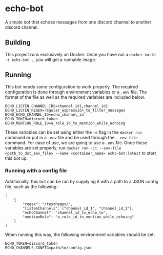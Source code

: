 # echo-bot

A simple bot that echoes messages from one discord channel to another discord channel.

## Building

This project runs exclusively on Docker. Once you have run a `docker build -t echo-bot .`, you will get a runnable image.

## Running

This bot needs some configuration to work properly. The required configuration is done through environment variables or a `.env` file. The format of the file as well as the required variables are included below.

```
ECHO_LISTEN_CHANNEL_IDS=channel_id1,channel_id2
ECHO_LISTEN_REGEX=regular_expression_to_filter_messages
ECHO_ECHO_CHANNEL_ID=echo_channel_id
ECHO_TOKEN=discord_token
ECHO_MENTION_ROLE_ID=a_role_id_to_mention_while_echoing
```

These variables can be set using either the `-e` flag in the `docker run` command or put in a `.env` file and be used through the `--env-file` command. For ease of use, we are going to use a `.env` file. Once these variables are set properly, run `docker run -it --env-file <path_to_dot_env_file> --name <container_name> echo-bot:latest` to start this bot up.

### Running with a config file

Additionally, this bot can be run by supplying it with a path to a JSON config file, such as the following:

```
[
    {
        "regex": "/testRegex/",
        "listenChannels": ["channel_id_1", "channel_id_2"],
        "echoChannel": "channel_id_to_echo_to",
        "mentionRole": "a_role_id_to_mention_while_echoing"
    }
]
```

When running this way, the following environment variables should be set:

```
ECHO_TOKEN=discord_token
ECHO_CHANNELS_CONFIG=path/to/config.json
```

